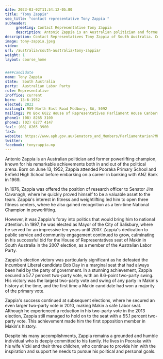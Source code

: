 ```yaml
---
date: 2023-03-02T11:54:12-05:00
title: "Tony Zappia"
seo_title: "contact representative Tony Zappia "
subheader:
     greeting: Contact Representative Tony Zappia
     description: Antonio Zappia is an Australian politician and former powerlifting champion, known for his remarkable achievements both in and out of the political arena.
description: Contact Representatives Tony Zappia of South Australia. Contact information for Tony Zappia includes email address, phone number, and mailing address.
image: tony-zappia.jpeg
video:
url: /australia/south-australia/tony-zappia/
weight: 1
layout: course_home


####candidate
name: Tony Zappia
state:	South Australia
party:	Australian Labor Party
role: Representative
inoffice: current
born:  13-6-1952
elected: 2022
mailing1: 959 North East Road Modbury, SA, 5092
mailing2: PO Box 6022 House of Representatives Parliament House Canberra ACT 2600
phone1:	(08) 8265 3100
phone2: (02) 6277 4147
fax1: (08) 8265 3900
fax2:
website: https://www.aph.gov.au/Senators_and_Members/Parliamentarian?MPID=HWB
twitter:
facebook: tonyzappia.mp
---
```


Antonio Zappia is an Australian politician and former powerlifting champion, known for his remarkable achievements both in and out of the political arena. Born on June 13, 1952, Zappia attended Pooraka Primary School and Enfield High School before embarking on a career in banking with ANZ Bank in 1969.

In 1976, Zappia was offered the position of research officer to Senator Jim Cavanagh, where he quickly proved himself to be a valuable asset to the team. Zappia's interest in fitness and weightlifting led him to open three fitness centers, where he also gained recognition as a ten-time National Champion in powerlifting.

However, it was Zappia's foray into politics that would bring him to national attention. In 1997, he was elected as Mayor of the City of Salisbury, where he served for an impressive ten years until 2007. Zappia's dedication to public service and community engagement continued to grow, culminating in his successful bid for the House of Representatives seat of Makin in South Australia in the 2007 election, as a member of the Australian Labor Party.

Zappia's election victory was particularly significant as he defeated the incumbent Liberal candidate Bob Day in a marginal seat that had always been held by the party of government. In a stunning achievement, Zappia secured a 57.7 percent two-party vote, with an 8.6-point two-party swing. His victory was the largest two-party vote and swing of any party in Makin's history at the time, and the first time a Makin candidate had won a majority of the primary vote.

Zappia's success continued at subsequent elections, where he secured an even larger two-party vote in 2010, making Makin a safe Labor seat. Although he experienced a reduction in his two-party vote in the 2013 election, Zappia still managed to hold on to the seat with a 55.1 percent two-party vote. This achievement made him the first opposition member in Makin's history.

Despite his many accomplishments, Zappia remains a grounded and humble individual who is deeply committed to his family. He lives in Pooraka with his wife Vicki and their three children, who continue to provide him with the inspiration and support he needs to pursue his political and personal goals.